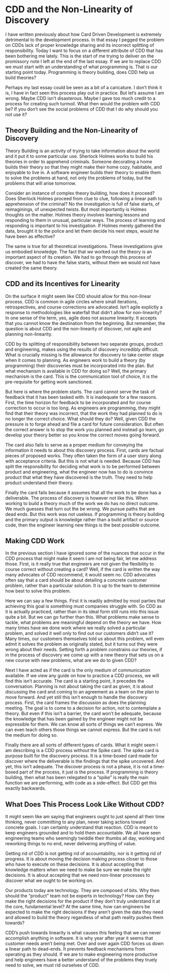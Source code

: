 # CDD and the Non-Linearity of Discovery

I have written previously about how Card Driven Development is extremely detrimental to the development process. In that essay I pegged the problem on CDDs lack of proper knowledge sharing and its incorrect splitting of responsibility. Today I want to focus on a different attribute of CDD that has been bothering me lately. This is the start of me trying to deliver on the promissory note I left at the end of the last essay. If we are to replace CDD we must start with an understanding of what programming is. That is our starting point today. Programming is theory building, does CDD help us build theories?

Perhaps my last essay could be seen as a bit of a caricature. I don’t think it is, I have in fact seen this process play out in practice. But let’s assume I am wrong. Maybe CDD isn’t disasterous. Maybe I gave too much credit to a process for creating such turmoil. What then would the problem with CDD be? If you don’t see the social problems of CDD that I do why should you not use it?

## Theory Building and  the Non-Linearity of Discovery

Theory Building is an activity of trying to take information about the world and it put it to some particular use. Sherlock Holmes works to build his theories in order to apprehend criminals. Someone decorating a home builds their theory so that they might make their home cozy, habitable, and enjoyable to live in. A software engineer builds their theory to enable them to solve the problems at hand, not only the problems of today, but the problems that will arise tomorrow.

Consider an instance of complex theory building, how does it proceed? Does Sherlock Holmes proceed from clue to clue, following a linear path to apprehension of the criminal? No the investigation is full of false starts, of reimaginings, of unexpected twists. But most importantly is Holmes thoughts on the matter. Holmes theory involves learning lessons and responding to them in unusual, particular ways. The process of learning and responding is important to his investigation. If Holmes merely gathered the data, brought it to the police and let them decide his next steps, would he have been as effective?

The same is true for all theoretical investigations. These investigations give us embodied knowledge. The fact that *we* worked out the theory is an important aspect of its creation. We had to go through this process of discover, we had to have the false starts, without them we would not have created the same theory.

## CDD and its Incentives for Linearity

On the surface it might seem like CDD should allow for this non-linear process. CDD is common in agile circles where small iterations, retrospectives, and course corrections are advocated. Isn’t agile explictly a response to methodologies like waterfall that didn’t allow for non-linearity? In one sense of the term, yes, agile does not assume linearity. It accepts that you cannot know the destination from the beginning. But remember, the question is about CDD and the non-linearity of discover, not agile and planning non-linearity.

CDD by its splitting of responsibility between two separate groups, product and engineering, makes using the results of discovery incredibly difficult. What is crucially missing is the allowance for discovery to take center stage when it comes to planning. As engineers work to build a theory (by programming) their discoveries must be incorporated into the plan. But what mechanism is available in CDD for doing so? Well, the primary mechanism is the card. This is the communication tool of choice, it is the pre-requisite for getting work sanctioned.

But here is where the problem starts. The card cannot serve the task of feedback that it has been tasked with. It is inadequate for a few reasons. First, the time horizon for feedback to be incorporated and for course correction to occur is too long. As engineers are programming, they might find that their theory was incorrect, that the work they had planned to do is no longer the correct choice. What should they do? Well, given CDD the pressure is to forge ahead and file a card for future consideration. But often the correct answer is to stop the work you planned and instead go learn, go develop your theory better so you know the correct moves going forward.

The card also fails to serve as a proper medium for conveying the information it needs to about this discovery process. First, cards are factual pieces of proposed works. They often taken the form of a user story along with acceptance criteria. But this is not what is needed. Because CDD has split the responsibility for deciding what work is to be performed between product and engineering, what the engineer now has to do is convince product that what they have discovered is the truth. They need to help product understand their theory.

Finally the card fails because it assumes that all the work to be done has a deliverable. The process of discovery is however not like this. When working to build a theory much of the work we do has no direct outcome. We much guesses that turn out the be wrong. We pursue paths that are dead ends. But this work was not useless. If programming is theory building and the primary output is knowledge rather than a build artifact or source code, then the engineer learning new things is the best possible outcome.

## Making CDD Work

In the previous section I have ignored some of the nuances that occur in the CDD process that might make it seem I am not being fair, let me address those. First, is it really true that engineers are not given the flexibility to course correct without creating a card? Well, if the card is written the way many advocates of CDD recommend, it would seem no. CDD advocates often say that a card should be about detailing a concrete customer problem, rather than a particular solution. It is up to the team to determine how best to solve this problem.

Here we can say a few things. First it is readily admitted by most parties that achieving this goal is something must companies struggle with. So CDD as it is actually practiced, rather than in its ideal form still runs into this issue quite a bit. But we can go further than this. What problems make sense to tackle, what problems are meaningful depend on the theory we have. How many times have we done work where we really solved a particular problem, and solved it well only to find out our customers didn’t use it? Many times, our customers themselves told us about this problem, will even admit it solves the problem as originally stated, but it turns out they were wrong about their needs. Setting forth a problem constrains our theories, if in the process of discovery we come up with a new theory that sets us on a new course with new problems, what are we do to given CDD?

Next I have acted as if the card is the only medium of communication available. If we view any guide on how to practice a CDD process, we will find this isn’t accurate. The card is a starting point, it precedes the conversation. Planning is not about taking the card as given, it is about discussing the card and coming to an agreement as a team on the plan to move forward. And yet still this isn’t enough to handle the discovery process. First, the card frames the discussion as does the planning meeting. The goal is to come to a decision for action, not to contemplate a theory. But even if this isn’t a barrier, the card won’t be adequate, because the knowledge that has been gained by the engineer might not be expressible for them. We can know all sorts of things we can’t express. We can even teach others those things we cannot express. But the card is not the medium for doing so.

Finally there are all sorts of different types of cards. What it might seem I am describing is a CDD process without the Spike card. The spike card is purpose built for the discovery process. It is a time-boxed card made for discover where the deliverable is the findings that the spike uncovered. And yet, this isn’t adequate. The discover process is not a phase, it is not a time-boxed part of the process, it just is the process. If programming is theory building, then what has been relegated to a “spike” is really the main function we are performing, with code as a side-effect. But CDD get this exactly backwards.

## What Does This Process Look Like Without CDD?

It might seem like am saying that engineers ought to just spend all their time thinking, never committing to any plan, never taking actions toward concrete goals. I can certainly understand that reaction. CDD is meant to keep engineers grounded and to hold them accountable. We all have seen engineering teams who seemingly twiddle their thumbs all day, working and reworking things to no end, never delivering anything of value.

Getting rid of CDD is not getting rid of accountability, nor is it getting rid of progress. It is about moving the decision making process closer to those who have to execute on these decisions. It is about accepting that knowledge matters when we need to make be sure we make the right decisions. It is about accepting that we need non-linear processes to discover what we ought to be working on.

Our products today are technology. They are composed of bits. Why then should the “product” team not be experts in technology? How can they make the right decisions for the product if they don’t truly understand it at the core, fundamental level? At the same time, how can engineers be expected to make the right decisions if they aren’t given the data they need and allowed to build the theory regardless of what path reality pushes them towards?

CDD’s push towards linearity is what causes this feeling that we can never accomplish anything in software. It is why year after year it seems that customer needs aren’t being met. Over and over again CDD forces us down a linear path to dead-ends. It prevents feedback mechanisms from operating as they should. If we are to make engineering more productive and help engineers have a better understand of the problems they truely need to solve, we must rid ourselves of CDD.

